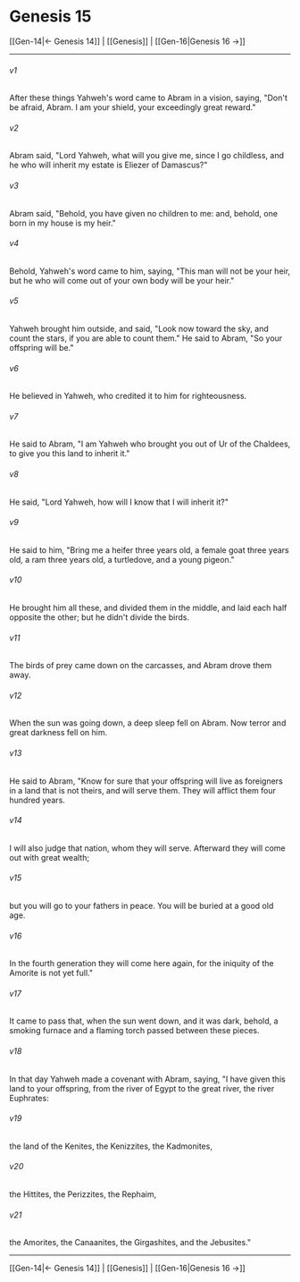 # Genesis 15

[[Gen-14|← Genesis 14]] | [[Genesis]] | [[Gen-16|Genesis 16 →]]
***



###### v1 
After these things Yahweh's word came to Abram in a vision, saying, "Don't be afraid, Abram. I am your shield, your exceedingly great reward." 

###### v2 
Abram said, "Lord Yahweh, what will you give me, since I go childless, and he who will inherit my estate is Eliezer of Damascus?" 

###### v3 
Abram said, "Behold, you have given no children to me: and, behold, one born in my house is my heir." 

###### v4 
Behold, Yahweh's word came to him, saying, "This man will not be your heir, but he who will come out of your own body will be your heir." 

###### v5 
Yahweh brought him outside, and said, "Look now toward the sky, and count the stars, if you are able to count them." He said to Abram, "So your offspring will be." 

###### v6 
He believed in Yahweh, who credited it to him for righteousness. 

###### v7 
He said to Abram, "I am Yahweh who brought you out of Ur of the Chaldees, to give you this land to inherit it." 

###### v8 
He said, "Lord Yahweh, how will I know that I will inherit it?" 

###### v9 
He said to him, "Bring me a heifer three years old, a female goat three years old, a ram three years old, a turtledove, and a young pigeon." 

###### v10 
He brought him all these, and divided them in the middle, and laid each half opposite the other; but he didn't divide the birds. 

###### v11 
The birds of prey came down on the carcasses, and Abram drove them away. 

###### v12 
When the sun was going down, a deep sleep fell on Abram. Now terror and great darkness fell on him. 

###### v13 
He said to Abram, "Know for sure that your offspring will live as foreigners in a land that is not theirs, and will serve them. They will afflict them four hundred years. 

###### v14 
I will also judge that nation, whom they will serve. Afterward they will come out with great wealth; 

###### v15 
but you will go to your fathers in peace. You will be buried at a good old age. 

###### v16 
In the fourth generation they will come here again, for the iniquity of the Amorite is not yet full." 

###### v17 
It came to pass that, when the sun went down, and it was dark, behold, a smoking furnace and a flaming torch passed between these pieces. 

###### v18 
In that day Yahweh made a covenant with Abram, saying, "I have given this land to your offspring, from the river of Egypt to the great river, the river Euphrates: 

###### v19 
the land of the Kenites, the Kenizzites, the Kadmonites, 

###### v20 
the Hittites, the Perizzites, the Rephaim, 

###### v21 
the Amorites, the Canaanites, the Girgashites, and the Jebusites."

***
[[Gen-14|← Genesis 14]] | [[Genesis]] | [[Gen-16|Genesis 16 →]]

